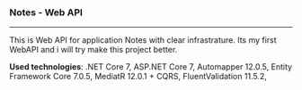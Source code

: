 ### Notes - Web API
***
This is Web API for application Notes with clear infrastrature. Its my first WebAPI and i will try make this project better.

__Used technologies__: .NET Core 7, ASP.NET Core 7, Automapper 12.0.5, Entity Framework Core 7.0.5, MediatR 12.0.1 + CQRS, FluentValidation 11.5.2,

